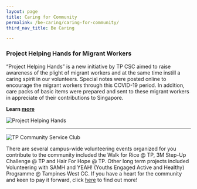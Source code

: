 ```yaml
---
layout: page
title: Caring for Community
permalink: /be-caring/caring-for-community/
third_nav_title: Be Caring

---
```

### Project Helping Hands for Migrant Workers ###
“Project Helping Hands” is a new initiative by TP CSC aimed to raise awareness of the plight of migrant workers and at the same time instill a caring spirit in our volunteers. Special notes were posted online to encourage the migrant workers through this COVID-19 period. In addition, care packs of basic items were prepared and sent to these migrant workers in appreciate of their contributions to Singapore. 

**Learn [more](https://projecthelpinghands1.wixsite.com/mysite)**

![Project Helping Hands]({{site.baseurl}}/images/BeCaring-project_helping_hands.JPG)

---
![TP Community Service Club]({{site.baseurl}}/images/BeCaring-mid_autumn_festival.jpg)

There are several campus-wide volunteering events organized for you contribute to the community included the Walk for Rice @ TP, 3M Step-Up Challenge @ TP and Hair For Hope @ TP. Other long term projects included Volunteering with SAMH and YEAH! (Youths Engaged Active and Healthy) Programme @ Tampines West CC.  If you have a heart for the community and keen to pay it forward, click [here](https://www.instagram.com/p/CA79lJFnZIn/?utm_source=ig_web_copy_link) to find out more!

